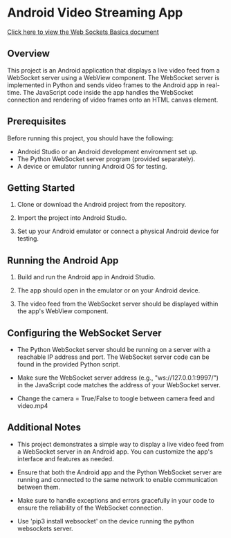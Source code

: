 # Android Video Streaming App

[Click here to view the Web Sockets Basics document](https://github.com/yashreadytobox/web-socket-android-python/blob/main/Web-Sockets-Basics.md)

## Overview

This project is an Android application that displays a live video feed from a WebSocket server using a WebView component. The WebSocket server is implemented in Python and sends video frames to the Android app in real-time. The JavaScript code inside the app handles the WebSocket connection and rendering of video frames onto an HTML canvas element.

## Prerequisites

Before running this project, you should have the following:

- Android Studio or an Android development environment set up.
- The Python WebSocket server program (provided separately).
- A device or emulator running Android OS for testing.

## Getting Started

1. Clone or download the Android project from the repository.

2. Import the project into Android Studio.

3. Set up your Android emulator or connect a physical Android device for testing.

## Running the Android App

1. Build and run the Android app in Android Studio.

2. The app should open in the emulator or on your Android device.

3. The video feed from the WebSocket server should be displayed within the app's WebView component.

## Configuring the WebSocket Server

- The Python WebSocket server should be running on a server with a reachable IP address and port. The WebSocket server code can be found in the provided Python script.

- Make sure the WebSocket server address (e.g., "ws://127.0.0.1:9997/") in the JavaScript code matches the address of your WebSocket server.

- Change the camera = True/False to toogle between camera feed and video.mp4

## Additional Notes

- This project demonstrates a simple way to display a live video feed from a WebSocket server in an Android app. You can customize the app's interface and features as needed.

- Ensure that both the Android app and the Python WebSocket server are running and connected to the same network to enable communication between them.

- Make sure to handle exceptions and errors gracefully in your code to ensure the reliability of the WebSocket connection.

- Use 'pip3 install websocket' on the device running the python websockets server. 
